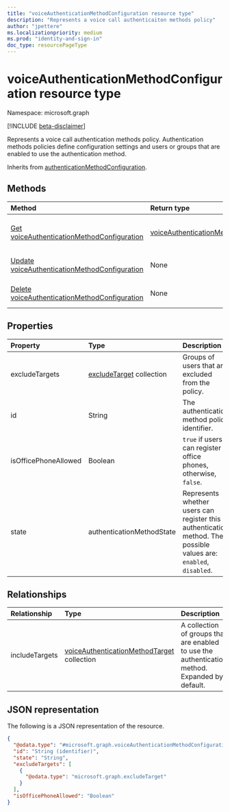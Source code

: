 ```yaml
---
title: "voiceAuthenticationMethodConfiguration resource type"
description: "Represents a voice call authenticaiton methods policy"
author: "jpettere"
ms.localizationpriority: medium
ms.prod: "identity-and-sign-in"
doc_type: resourcePageType
---
```


# voiceAuthenticationMethodConfiguration resource type

Namespace: microsoft.graph

[!INCLUDE [beta-disclaimer](../../includes/beta-disclaimer.md)]

Represents a voice call authentication methods policy. Authentication methods policies define configuration settings and users or groups that are enabled to use the authentication method.

Inherits from [authenticationMethodConfiguration](../resources/authenticationmethodconfiguration.md).

## Methods
|Method|Return type|Description|
|:---|:---|:---|
|[Get voiceAuthenticationMethodConfiguration](../api/voiceauthenticationmethodconfiguration-get.md)|[voiceAuthenticationMethodConfiguration](../resources/voiceauthenticationmethodconfiguration.md)|Read the properties and relationships of a [voiceAuthenticationMethodConfiguration](../resources/voiceauthenticationmethodconfiguration.md) object.|
|[Update voiceAuthenticationMethodConfiguration](../api/voiceauthenticationmethodconfiguration-update.md)|None|Update the properties of a [voiceAuthenticationMethodConfiguration](../resources/voiceauthenticationmethodconfiguration.md) object.|
|[Delete voiceAuthenticationMethodConfiguration](../api/voiceauthenticationmethodconfiguration-delete.md)|None|Revert the [voiceAuthenticationMethodConfiguration](../resources/voiceauthenticationmethodconfiguration.md) object to its default configuration.|

## Properties
|Property|Type|Description|
|:---|:---|:---|
|excludeTargets|[excludeTarget](../resources/excludetarget.md) collection|Groups of users that are excluded from the policy.|
|id|String|The authentication method policy identifier.|
|isOfficePhoneAllowed|Boolean|`true` if users can register office phones, otherwise, `false`. |
|state|authenticationMethodState|Represents whether users can register this authentication method. The possible values are: `enabled`, `disabled`.|

## Relationships
|Relationship|Type|Description|
|:---|:---|:---|
|includeTargets|[voiceAuthenticationMethodTarget](../resources/voiceauthenticationmethodtarget.md) collection|A collection of groups that are enabled to use the authentication method. Expanded by default.|

## JSON representation
The following is a JSON representation of the resource.
<!-- {
  "blockType": "resource",
  "keyProperty": "id",
  "@odata.type": "microsoft.graph.voiceAuthenticationMethodConfiguration",
  "baseType": "microsoft.graph.authenticationMethodConfiguration",
  "openType": false
}
-->
``` json
{
  "@odata.type": "#microsoft.graph.voiceAuthenticationMethodConfiguration",
  "id": "String (identifier)",
  "state": "String",
  "excludeTargets": [
    {
      "@odata.type": "microsoft.graph.excludeTarget"
    }
  ],
  "isOfficePhoneAllowed": "Boolean"
}
```

